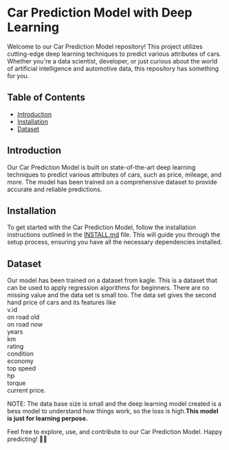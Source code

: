 # Car Prediction Model with Deep Learning

Welcome to our Car Prediction Model repository! This project utilizes cutting-edge deep learning techniques to predict various attributes of cars. Whether you're a data scientist, developer, or just curious about the world of artificial intelligence and automotive data, this repository has something for you.

## Table of Contents

- [Introduction](#introduction)
- [Installation](#installation)
- [Dataset](#dataset)


## Introduction

Our Car Prediction Model is built on state-of-the-art deep learning techniques to predict various attributes of cars, such as price, mileage, and more. The model has been trained on a comprehensive dataset to provide accurate and reliable predictions.

## Installation

To get started with the Car Prediction Model, follow the installation instructions outlined in the [INSTALL.md](INSTALL.md) file. This will guide you through the setup process, ensuring you have all the necessary dependencies installed.



## Dataset


Our model has been trained on a dataset from kagle. This is a dataset that can be used to apply regression algorithms for beginners. There are no missing value and the data set is small too.
The data set gives the second hand price of cars and its features like <br>
v.id<br>
on road old<br>
on road now<br>
years <br>
km  <br>
rating  <br>
condition   <br>
economy   <br>
top speed <br>
hp<br>
torque <br>
current price.<br>


NOTE:
The data base size is small and the deep learning model created is a bess model to understand how things work, so the loss is high.<b>This model is just for learning perpose.</b>





Feel free to explore, use, and contribute to our Car Prediction Model. Happy predicting! 🚗✨
